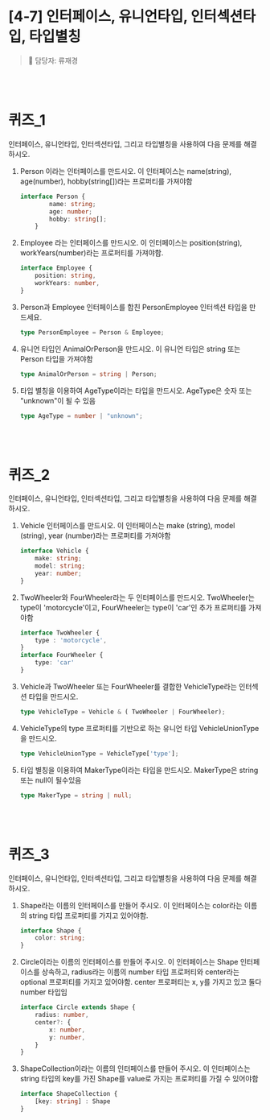 
# [4-7] 인터페이스, 유니언타입, 인터섹션타입, 타입별칭

> 👩‍ 담당자: 류재경<br/>

<br/><br/>

# 퀴즈_1
인터페이스, 유니언타입, 인터섹션타입, 그리고 타입별칭을 사용하여 다음 문제를 해결하시오.

1) Person 이라는 인터페이스를 만드시오. 
이 인터페이스는 name(string), age(number), hobby(string[])라는 프로퍼티를 가져야함
    ```typescript
    interface Person {
            name: string;
            age: number;
            hobby: string[];
        }   
    ```

2) Employee 라는 인터페이스를 만드시오. 
이 인터페이스는 position(string), workYears(number)라는 프로퍼티를 가져야함.
    ```typescript
    interface Employee {
        position: string,
        workYears: number,
    }
    ```

3) Person과 Employee 인터페이스를 합친 PersonEmployee 인터섹션 타입을 만드세요.
    ```typescript
    type PersonEmployee = Person & Employee;
    ```

4) 유니언 타입인 AnimalOrPerson을 만드시오. 
이 유니언 타입은 string 또는 Person 타입을 가져야함
    ```typescript
    type AnimalOrPerson = string | Person;
    ```

5) 타입 별칭을 이용하여 AgeType이라는 타입을 만드시오. 
    AgeType은 숫자 또는 "unknown"이 될 수 있음
    ```typescript
    type AgeType = number | "unknown";
    ```
 

 <br/><br/>

# 퀴즈_2
인터페이스, 유니언타입, 인터섹션타입, 그리고 타입별칭을 사용하여 다음 문제를 해결하시오.
1) Vehicle 인터페이스를 만드시오. 
이 인터페이스는 make (string), model (string), year (number)라는 프로퍼티를 가져야함
    ```typescript
    interface Vehicle {
        make: string;
        model: string;
        year: number;
    }
    ```

2) TwoWheeler와 FourWheeler라는 두 인터페이스를 만드시오. 
TwoWheeler는 type이 'motorcycle'이고, FourWheeler는 type이 'car'인 추가 프로퍼티를 가져야함
    ```typescript
    interface TwoWheeler {
        type : 'motorcycle', 
    }
    interface FourWheeler {
        type: 'car'
    }
    ```

3) Vehicle과 TwoWheeler 또는 FourWheeler를 결합한 VehicleType라는 인터섹션 타입을 만드시오.
    ```typescript
    type VehicleType = Vehicle & ( TwoWheeler | FourWheeler);
    ```

4) VehicleType의 type 프로퍼티를 기반으로 하는 유니언 타입 VehicleUnionType을 만드시오.
    ```typescript
    type VehicleUnionType = VehicleType['type'];
    ```

5) 타입 별칭을 이용하여 MakerType이라는 타입을 만드시오. 
MakerType은 string 또는 null이 될수있음
    ```typescript
    type MakerType = string | null;
    ```

 <br/><br/>

# 퀴즈_3
인터페이스, 유니언타입, 인터섹션타입, 그리고 타입별칭을 사용하여 다음 문제를 해결하시오.
1) Shape라는 이름의 인터페이스를 만들어 주시오. 
이 인터페이스는 color라는 이름의 string 타입 프로퍼티를 가지고 있어야함.
    ```typescript
    interface Shape {
        color: string;
    }
    ```

2) Circle이라는 이름의 인터페이스를 만들어 주시오. 
이 인터페이스는 Shape 인터페이스를 상속하고, radius라는 이름의 number 타입 프로퍼티와 center라는 optional 프로퍼티를 가지고 있어야함. 
center 프로퍼티는 x, y를 가지고 있고 둘다 number 타입임
    ```typescript
    interface Circle extends Shape {
        radius: number,
        center?: {
            x: number,
            y: number,
        }
    }
    ```

3) ShapeCollection이라는 이름의 인터페이스를 만들어 주시오. 
이 인터페이스는 string 타입의 key를 가진 Shape를 value로 가지는 프로퍼티를 가질 수 있어야함
    ```typescript
    interface ShapeCollection {
        [key: string] : Shape
    }
    ```

